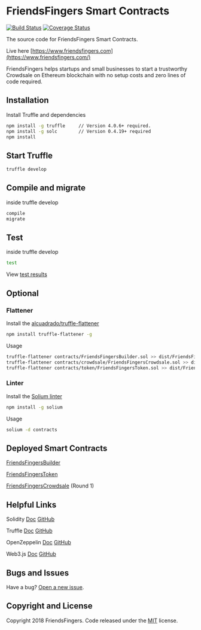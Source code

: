 # FriendsFingers Smart Contracts

[![Build Status](https://travis-ci.org/friendsfingers/friendsfingers-smartcontracts.svg?branch=master)](https://travis-ci.org/friendsfingers/friendsfingers-smartcontracts)
[![Coverage Status](https://coveralls.io/repos/github/friendsfingers/friendsfingers-smartcontracts/badge.svg?branch=master)](https://coveralls.io/github/friendsfingers/friendsfingers-smartcontracts?branch=master)

The source code for FriendsFingers Smart Contracts. 
 
Live here [https://www.friendsfingers.com](https://www.friendsfingers.com/)

FriendsFingers helps startups and small businesses to start a trustworthy Crowdsale on Ethereum blockchain with no setup costs and zero lines of code required. 


 
## Installation

Install Truffle and dependencies

```bash
npm install -g truffle     // Version 4.0.6+ required.
npm install -g solc        // Version 0.4.19+ required
npm install
```
 
 
 
## Start Truffle

```bash
truffle develop
```



## Compile and migrate
inside truffle develop
  
```bash
compile 
migrate
```
 
 
 
## Test 
inside truffle develop
  
```bash
test
```


View [test results](https://github.com/friendsfingers/friendsfingers-smartcontracts/blob/master/test/results/test-results.md)



## Optional


### Flattener


Install the [alcuadrado/truffle-flattener](https://github.com/alcuadrado/truffle-flattener)

```bash
npm install truffle-flattener -g
```
 
Usage 
 
```bash
truffle-flattener contracts/FriendsFingersBuilder.sol >> dist/FriendsFingersBuilder.sol
truffle-flattener contracts/crowdsale/FriendsFingersCrowdsale.sol >> dist/FriendsFingersCrowdsale.sol
truffle-flattener contracts/token/FriendsFingersToken.sol >> dist/FriendsFingersToken.sol  
```


### Linter

Install the [Solium linter](https://github.com/duaraghav8/Solium)

```bash
npm install -g solium
```

Usage

```bash
solium -d contracts
```


## Deployed Smart Contracts

[FriendsFingersBuilder](https://etherscan.io/address/0xf01eab46ade80e599209681a5aaa13260ae8735c) 

[FriendsFingersToken](https://etherscan.io/token/0x3e47d6d9c8c458302ee5aec3f0ae6df9b3ad8f2f)

[FriendsFingersCrowdsale](https://etherscan.io/address/0xa5f5f3803f6174c94f71419834ab91dd2eb7963a) (Round 1) 



## Helpful Links
 
Solidity [Doc](https://solidity.readthedocs.io) [GitHub](https://github.com/ethereum/solidity)
 
Truffle [Doc](http://truffleframework.com/docs/) [GitHub](https://github.com/trufflesuite/truffle)
 
OpenZeppelin [Doc](http://zeppelin-solidity.readthedocs.io) [GitHub](https://github.com/OpenZeppelin)

Web3.js [Doc](http://web3js.readthedocs.io/en/1.0/index.html) [GitHub](https://github.com/ethereum/web3.js/)



## Bugs and Issues

Have a bug? [Open a new issue](https://github.com/friendsfingers/friendsfingers-smartcontracts/issues).



## Copyright and License

Copyright 2018 FriendsFingers. Code released under the [MIT](https://github.com/friendsfingers/friendsfingers-smartcontracts/blob/master/LICENSE) license.
